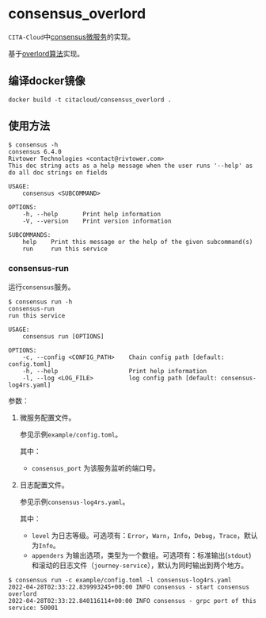 # consensus_overlord
`CITA-Cloud`中[consensus微服务](https://github.com/cita-cloud/cita_cloud_proto/blob/master/protos/consensus.proto)的实现。

基于[overlord算法](https://github.com/nervosnetwork/overlord)实现。

## 编译docker镜像
```
docker build -t citacloud/consensus_overlord .
```

## 使用方法

```
$ consensus -h       
consensus 6.4.0
Rivtower Technologies <contact@rivtower.com>
This doc string acts as a help message when the user runs '--help' as do all doc strings on fields

USAGE:
    consensus <SUBCOMMAND>

OPTIONS:
    -h, --help       Print help information
    -V, --version    Print version information

SUBCOMMANDS:
    help    Print this message or the help of the given subcommand(s)
    run     run this service
```

### consensus-run

运行`consensus`服务。

```
$ consensus run -h
consensus-run 
run this service

USAGE:
    consensus run [OPTIONS]

OPTIONS:
    -c, --config <CONFIG_PATH>    Chain config path [default: config.toml]
    -h, --help                    Print help information
    -l, --log <LOG_FILE>          log config path [default: consensus-log4rs.yaml]

```

参数：
1. 微服务配置文件。

   参见示例`example/config.toml`。

   其中：
    * `consensus_port` 为该服务监听的端口号。
2. 日志配置文件。

   参见示例`consensus-log4rs.yaml`。

   其中：

    * `level` 为日志等级。可选项有：`Error`，`Warn`，`Info`，`Debug`，`Trace`，默认为`Info`。
    * `appenders` 为输出选项，类型为一个数组。可选项有：标准输出(`stdout`)和滚动的日志文件（`journey-service`），默认为同时输出到两个地方。

```
$ consensus run -c example/config.toml -l consensus-log4rs.yaml
2022-04-28T02:33:22.839993245+00:00 INFO consensus - start consensus overlord
2022-04-28T02:33:22.840116114+00:00 INFO consensus - grpc port of this service: 50001
```
